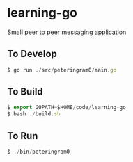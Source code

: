 # learning-go

Small peer to peer messaging application

## To Develop
````javascript
$ go run ./src/peteringram0/main.go
````

## To Build
````javascript
$ export GOPATH=$HOME/code/learning-go
$ bash ./build.sh
````

## To Run
````javascript
$ ./bin/peteringram0
````

